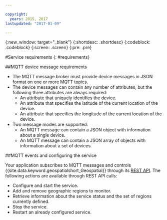 ```yaml
---

copyright:
  years: 2015, 2017
lastupdated: "2017-01-09"

---
```


<!-- Attribute definitions --> 
{:new_window: target="_blank"}
{:shortdesc: .shortdesc}
{:codeblock: .codeblock}
{:screen: .screen}
{:pre: .pre}

#Service requirements
{: #requirements}


##MQTT device message requirements

* The MQTT message broker must provide device messages in JSON format on one or more MQTT topics.
* The device messages can contain any number of attributes, but the following three attributes are always required:
	* An attribute that uniquely identifies the device.
	* An attribute that specifies the latitude of the current location of the device.
	* An attribute that specifies the longitude of the current location of the device.
* Two message modes are supported:
	* An MQTT message can contain a JSON object with information about a single device.
	* An MQTT message can contain a JSON array of objects with information about a set of devices.

##MQTT events and configuring the service

Your application subscribes to MQTT messages and controls {{site.data.keyword.geospatialshort_Geospatial}} through its [REST API](https://console.ng.bluemix.net/apidocs/246). The following actions are available through REST API calls:

* Configure and start the service.
* Add and remove geographic regions to monitor.
* Retrieve information about the service status and the set of regions currently defined.
* Stop the service.
* Restart an already configured service.

